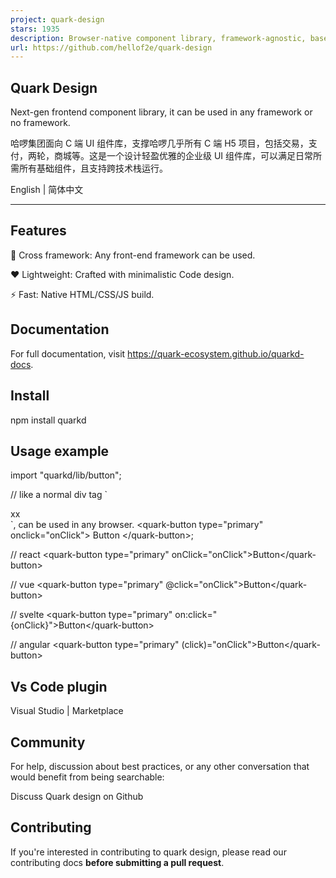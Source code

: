 ```yaml
---
project: quark-design
stars: 1935
description: Browser-native component library, framework-agnostic, base on web components.(企业级 H5 UI 组件库，无框架，即插即用。)
url: https://github.com/hellof2e/quark-design
---
```


Quark Design
------------

Next-gen frontend component library, it can be used in any framework or no framework.

哈啰集团面向 C 端 UI 组件库，支撑哈啰几乎所有 C 端 H5 项目，包括交易，支付，两轮，商城等。这是一个设计轻盈优雅的企业级 UI 组件库，可以满足日常所需所有基础组件，且支持跨技术栈运行。

English | 简体中文

* * *

Features
--------

🚀 Cross framework: Any front-end framework can be used.

❤️ Lightweight: Crafted with minimalistic Code design.

⚡️ Fast: Native HTML/CSS/JS build.

Documentation
-------------

For full documentation, visit https://quark-ecosystem.github.io/quarkd-docs.

Install
-------

npm install quarkd

Usage example
-------------

import "quarkd/lib/button";

// like a normal div tag \`<div>xx</div>\`, can be used in any browser.
<quark-button type\="primary" onclick\="onClick"\>
  Button
</quark-button\>;

// react
<quark-button type\="primary" onClick\="onClick"\>Button</quark-button\>

// vue
<quark-button type\="primary" @click\="onClick"\>Button</quark-button\>

// svelte
<quark-button type\="primary" on:click\="{onClick}"\>Button</quark-button\>

// angular
<quark-button type\="primary" (click)\="onClick"\>Button</quark-button\>

Vs Code plugin
--------------

Visual Studio | Marketplace

Community
---------

For help, discussion about best practices, or any other conversation that would benefit from being searchable:

Discuss Quark design on Github

Contributing
------------

If you're interested in contributing to quark design, please read our contributing docs **before submitting a pull request**.
